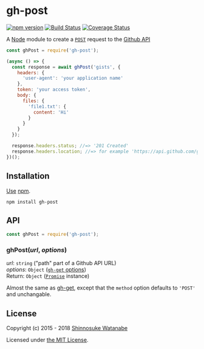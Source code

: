 # gh-post

[![npm version](https://img.shields.io/npm/v/gh-post.svg)](https://www.npmjs.com/package/gh-post)
[![Build Status](https://travis-ci.org/shinnn/gh-post.svg?branch=master)](https://travis-ci.org/shinnn/gh-post)
[![Coverage Status](https://img.shields.io/coveralls/shinnn/gh-post.svg)](https://coveralls.io/github/shinnn/gh-post?branch=master)

A [Node](https://nodejs.org/) module to create a [`POST`](https://www.w3.org/Protocols/rfc2616/rfc2616-sec9.html#sec9.5) request to the [Github API](https://developer.github.com/v3/)

```javascript
const ghPost = require('gh-post');

(async () => {
  const response = await ghPost('gists', {
    headers: {
      'user-agent': 'your application name'
    },
    token: 'your access token',
    body: {
      files: {
        'file1.txt': {
          content: 'Hi'
        }
      }
    }
  });

  response.headers.status; //=> '201 Created'
  response.headers.location; //=> for example 'https://api.github.com/gists/6ba9f11f4e1acf13645'
})();
```

## Installation

[Use](https://docs.npmjs.com/cli/install) [npm](https://docs.npmjs.com/getting-started/what-is-npm).

```
npm install gh-post
```

## API

```javascript
const ghPost = require('gh-post');
```

### ghPost(*url*, *options*)

*url*: `string` ("path" part of a Github API URL)  
*options*: `Object` ([`gh-get` options](https://github.com/shinnn/gh-get#options))  
Return: `Object` ([`Promise`](https://promisesaplus.com/) instance)

Almost the same as [gh-get](https://github.com/shinnn/gh-get), except that the `method` option defaults to `'POST'` and unchangable.

## License

Copyright (c) 2015 - 2018 [Shinnosuke Watanabe](https://github.com/shinnn)

Licensed under [the MIT License](./LICENSE).
